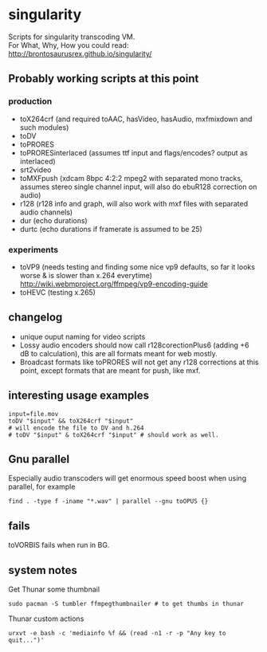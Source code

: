 # singularity

Scripts for singularity transcoding VM.  
For What, Why, How you could read: <http://brontosaurusrex.github.io/singularity/>

## Probably working scripts at this point

### production
- toX264crf (and required toAAC, hasVideo, hasAudio, mxfmixdown and such modules)  
- toDV  
- toPRORES  
- toPRORESinterlaced (assumes ttf input and flags/encodes? output as interlaced)  
- srt2video
- toMXFpush (xdcam 8bpc 4:2:2 mpeg2 with separated mono tracks, assumes stereo single channel input, will also do ebuR128 correction on audio)
- r128 (r128 info and graph, will also work with mxf files with separated audio channels)
- dur (echo durations) 
- durtc (echo durations if framerate is assumed to be 25)

### experiments
- toVP9 (needs testing and finding some nice vp9 defaults, so far it looks worse & is slower than x.264 everytime) <http://wiki.webmproject.org/ffmpeg/vp9-encoding-guide>  
- toHEVC (testing x.265)

## changelog

- unique ouput naming for video scripts  
- Lossy audio encoders should now call r128corectionPlus6 (adding +6 dB to calculation), this are all formats meant for web mostly.  
- Broadcast formats like toPRORES will not get any r128 corrections at this point, except formats that are meant for push, like mxf.  

## interesting usage examples

    input=file.mov
    toDV "$input" && toX264crf "$input"
    # will encode the file to DV and h.264
    # toDV "$input" & toX264crf "$input" # should work as well.
    
## Gnu parallel

Especially audio transcoders will get enormous speed boost when using parallel, for example

    find . -type f -iname "*.wav" | parallel --gnu toOPUS {}
    
## fails

toVORBIS fails when run in BG.  

## system notes

Get Thunar some thumbnail

    sudo pacman -S tumbler ffmpegthumbnailer # to get thumbs in thunar
    
Thunar custom actions

    urxvt -e bash -c 'mediainfo %f && (read -n1 -r -p "Any key to quit...")'
